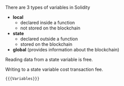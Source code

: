 There are 3 types of variables in Solidity

- **local**
  - declared inside a function
  - not stored on the blockchain
- **state**
  - declared outside a function
  - stored on the blockchain
- **global** (provides information about the blockchain)

Reading data from a state variable is free.

Writing to a state variable cost transaction fee.

```solidity
{{{Variables}}}
```

